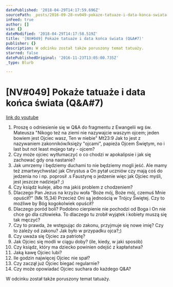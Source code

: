 ```yaml
---
datePublished: '2018-04-29T14:17:59.696Z'
sourcePath: _posts/2016-09-28-nv049-pokaze-tatuaze-i-data-konca-swiata-qanda7.md
inFeed: true
author: []
via: {}
dateModified: '2018-04-29T14:17:58.519Z'
title: '[NV#049] Pokaże tatuaże i data końca świata (Q&A#7)'
publisher: {}
description: W odcinku został także poruszony temat tatuaży.
starred: false
datePublishedOriginal: '2016-11-23T13:05:00.735Z'
_type: Blurb

---
```

# \[NV\#049\] Pokaże tatuaże i data końca świata (Q&A\#7)
[link do youtube][0]

1. Proszę o odniesienie się w Q&A do fragmentu z Ewangelii wg św. Mateusza "Nikogo też na ziemi nie nazywajcie waszym ojcem; jeden bowiem jest Ojciec wasz, Ten w niebie" Mt23:9 Jak to jest z nazywaniem zakonników/księży "ojcami", papieża Ojcem Świętym, no i last but not least mojego taty - ojcem?
2. Czy może ojciec wytłumaczyć o co chodzi w apokalipsie i jak się zachować gdy ona nastanie?
3. Jak umrzemy i będziemy duchami to nie będziemy mogli jeść. Ale mamy też zmartwychwstać jak Chrystus a On pytał uczniów czy mają coś do jedzenia no i np. poprosił .s Faustynę o jedzenie więc jak Ojciec myśli, jest jeszcze nadzieja? ;)
4. Czy ksiądz kuleje, albo ma jakiś problem z chodzeniem?
5. Dlaczego Pan Jezus na krzyżu woła "Boże mój, Boże mój, czemuś Mnie opuścił?" (Mk 15,34) Przecież Oni są jednością w Trójcy Świętej. Czy to możliwe by Bóg kogokolwiek opuścił?
6. Dlaczego poród boli? Podobno cierpienie nie pochodzi od Boga i On nie chce go dla człowieka. To dlaczego tu zrobił wyjątek i kobiety muszą się tak męczyć?
7. Czy to prawda, że wstępując do zakonu, przyjmuje się nowe imię? Czy to zależy od zakonu? Jak było w przypadku ojca?;)
8. Czy uważa się Ojciec za patriotę?
9. Jak Ojciec się modli w ciągu doby? (ile, kiedy, w jaki sposób)
10. Czy ksiądz, który ma dziecko powinien odejść z kapłaństwa?
11. Jaką kawę Ojciec lubi?
12. Ile godzin najwięcej Ojciec nie spał?
13. Czy zaczął już Ojciec biegać regularnie?
14. Czy może opowiadać Ojciec suchara do każdego Q&A?

W odcinku został także poruszony temat tatuaży.

[0]: https://www.youtube.com/watch?v=qhXyqUY8hgo